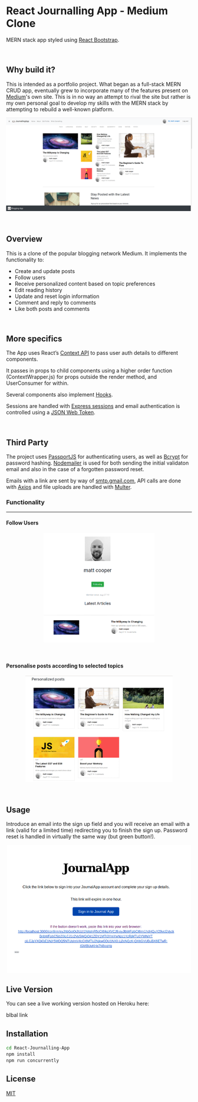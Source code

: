 # React Journalling App - Medium Clone
MERN stack app styled using <a href="https://react-bootstrap.github.io/">React Bootstrap</a>.

&nbsp;

## Why build it?
This is intended as a portfolio project. What began as a full-stack MERN CRUD app, eventually grew to incorporate many of the features present on <a href="https://medium.com/">Medium</a>'s own site. This is in no way an attempt to rival the site but rather is my own personal goal to develop my skills with the MERN stack by attempting to rebuild a well-known platform.

<p align="center">
 <img src="siteimages/homepage.png?raw=true" width="700px" />
</p>

&nbsp;&nbsp;


## Overview
This is a clone of the popular blogging network Medium. It implements the functionality to:
 - Create and update posts
 - Follow users
 - Receive personalized content based on topic preferences
- Edit reading history
- Update and reset login information
- Comment and reply to comments
- Like both posts and comments


&nbsp;
## More specifics
The App uses React’s <a href="https://reactjs.org/docs/context.html">Context API</a> to pass user auth details to different components. 

It passes in props to child components using a higher order function (ContextWrapper.js) for props outside the render method, and UserConsumer for within. 

Several components also implement <a href="https://reactjs.org/docs/hooks-intro.html">Hooks</a>.

Sessions are handled with <a href="https://www.npmjs.com/package/express-session">Express sessions</a> and email authentication is controlled using a <a href="https://jwt.io/">JSON Web Token</a>.

&nbsp;
## Third Party
The project uses <a href="http://www.passportjs.org/">PassportJS</a> for authenticating users, as well as <a href="https://www.npmjs.com/package/bcrypt">Bcrypt</a> for password hashing. <a href="https://nodemailer.com/about/">Nodemailer</a> is used for both sending the initial validaton email and also in the case of a forgotten password reset. 

Emails with a link are sent by way of <a href="https://support.google.com/a/answer/176600?hl=en">smtp.gmail.com</a>, API calls are done with <a href="https://github.com/axios/axios">Axios</a> and file uploads are handled with <a href="https://github.com/expressjs/multer">Multer</a>.


### Functionality

---------------------------------------

#### Follow Users
<p align="center" >
 <img src="siteimages/followusers.png?raw=true" width="300px" />
</p>

&nbsp;

#### Personalise posts according to selected topics
<p align="center">
 <img src="siteimages/personalized.png?raw=true" width="400px" />
</p>

&nbsp;
## Usage
Introduce an email into the sign up field and you will receive an email with a link (valid for a limited time) redirecting you to finish the sign up. Password reset is handled in virtually the same way (but green button!).

<p align="center">
 <img src="siteimages/emailsignup.png?raw=true" width="500px" />
</p>

## Live Version
You can see a live working version hosted on Heroku here:

blbal link


## Installation


```bash
cd React-Journalling-App
npm install
npm run concurrently
```


## License
[MIT](https://choosealicense.com/licenses/mit/)
